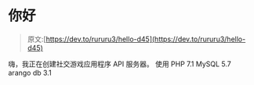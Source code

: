 # 你好

> 原文:[https://dev.to/rururu3/hello-d45](https://dev.to/rururu3/hello-d45)

嗨，我正在创建社交游戏应用程序 API 服务器。
使用
PHP 7.1
MySQL 5.7
arango db 3.1